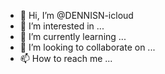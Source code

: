 - 👋 Hi, I’m @DENNISN-icloud
- 👀 I’m interested in ...
- 🌱 I’m currently learning ...
- 💞️ I’m looking to collaborate on ...
- 📫 How to reach me ...

<!---
DENNISN-icloud/DENNISN-icloud is a ✨ special ✨ repository because its `README.md` (this file) appears on your GitHub profile.
You can click the Preview link to take a look at your changes.
--->

